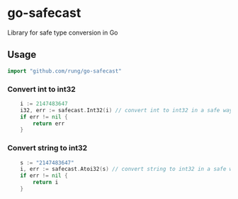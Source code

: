 # go-safecast
Library for safe type conversion in Go

## Usage

```go
import "github.com/rung/go-safecast"
```

### Convert int to int32
```go
	i := 2147483647
	i32, err := safecast.Int32(i) // convert int to int32 in a safe way
	if err != nil {
		return err
	}
```

### Convert string to int32
```go
	s := "2147483647"
	i, err := safecast.Atoi32(s) // convert string to int32 in a safe way
	if err != nil {
		return i
	}
```
